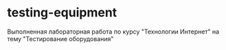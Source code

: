 # testing-equipment
Выполненная лабораторная работа по курсу "Технологии Интернет" на тему "Тестирование оборудования"
